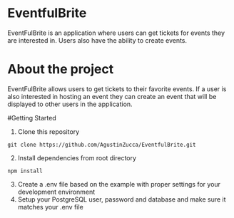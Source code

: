 # EventfulBrite


EventFulBrite is an application where users can get tickets for events they are interested in. Users also have the ability to create events.

# About the project

EventFulBrite allows users to get tickets to their favorite events. If a user is also interested in hosting an event they can create an event that will be displayed to other users in the application.

#Getting Started 

1. Clone this repository


```
git clone https://github.com/AgustinZucca/EventfulBrite.git
```

2. Install dependencies from root directory

```
npm install
```

3. Create a .env file based on the example with proper settings for your development environment
4. Setup your PostgreSQL user, password and database and make sure it matches your .env file

